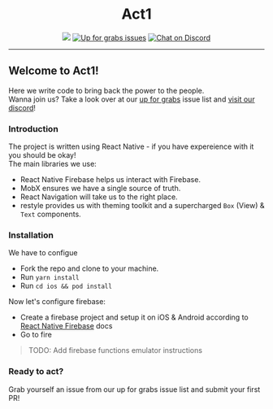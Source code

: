 <h1 align="center">
  Act1
</h3>
<p align="center">
 <a href="#"><img src="https://img.shields.io/github/contributors/act-1/native" /></a>
 <a href="https://github.com/act-1/native/issues?q=is%3Aissue+is%3Aopen+label%3A%22up+for+grabs%22"><img src="https://img.shields.io/github/issues/guytepper/1km.co.il/up%20for%20grabs?color=%57ce22&label=up%20for%20grabs" alt="Up for grabs issues" /></a>
<a href="https://discord.gg/3jGSYeBuHj"><img src="https://img.shields.io/discord/761593399391420467?logo=discord" alt="Chat on Discord"></a>
</p>
<hr/>


## Welcome to Act1!  
Here we write code to bring back the power to the people.  
Wanna join us? Take a look over at our [up for grabs](https://github.com/act-1/native/labels/up%20for%20grabs) issue list and [visit our discord](https://discord.gg/3jGSYeBuHj)!

### Introduction
The project is written using React Native - if you have expereience with it you should be okay!  
The main libraries we use:
- React Native Firebase helps us interact with Firebase.
- MobX ensures we have a single source of truth.
- React Navigation will take us to the right place.
- restyle provides us with theming toolkit and a supercharged `Box` (View) & `Text` components.

### Installation
We have to configue
- Fork the repo and clone to your machine.
- Run `yarn install`
- Run `cd ios && pod install`

Now let's configure firebase:

- Create a firebase project and setup it on iOS & Android according to [React Native Firebase](https://rnfirebase.io/#2-android-setup) docs
- Go to fire
> TODO: Add firebase functions emulator instructions

### Ready to act?
Grab yourself an issue from our up for grabs issue list and submit your first PR!
